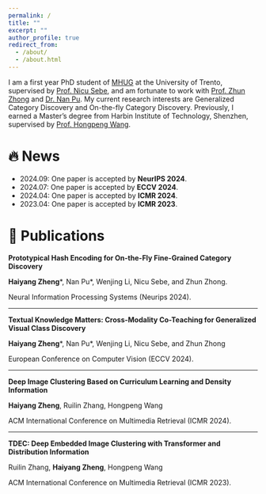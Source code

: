```yaml
---
permalink: /
title: ""
excerpt: ""
author_profile: true
redirect_from: 
  - /about/
  - /about.html
---
```



<span class='anchor' id='about-me'></span>

I am a first year PhD student of [MHUG](http://mhug.disi.unitn.it/#/) at the University of Trento, supervised by [Prof. Nicu Sebe](https://disi.unitn.it/~sebe/), and am fortunate to work with [Prof. Zhun Zhong](https://zhunzhong.site) and [Dr. Nan Pu](https://tpcd.github.io/). My current research interests are Generalized Category Discovery and On-the-fly Category Discovery. Previously, I earned a Master’s degree from Harbin Institute of Technology, Shenzhen, supervised by [Prof. Hongpeng Wang](http://faculty.hitsz.edu.cn/wanghongpeng).


# 🔥 News

* 2024.09: One paper is accepted by **NeurIPS 2024**.
* 2024.07: One paper is accepted by **ECCV 2024**.
* 2024.04: One paper is accepted by **ICMR 2024**.
* 2023.04: One paper is accepted by **ICMR 2023**.


# 📝 Publications 

**Prototypical Hash Encoding for On-the-Fly Fine-Grained Category Discovery**

**Haiyang Zheng***, Nan Pu\*, Wenjing Li, Nicu Sebe, and Zhun Zhong.

Neural Information Processing Systems (Neurips 2024).

----

**Textual Knowledge Matters: Cross-Modality Co-Teaching for Generalized Visual Class Discovery**

**Haiyang Zheng***, Nan Pu\*, Wenjing Li, Nicu Sebe, and Zhun Zhong

European Conference on Computer Vision (ECCV 2024).

---

**Deep Image Clustering Based on Curriculum Learning and Density Information**

**Haiyang Zheng**, Ruilin Zhang, Hongpeng Wang

ACM International Conference on Multimedia Retrieval (ICMR 2024).

---

**TDEC: Deep Embedded Image Clustering with Transformer and Distribution Information**

Ruilin Zhang, **Haiyang Zheng**, Hongpeng Wang

ACM International Conference on Multimedia Retrieval (ICMR 2023).

